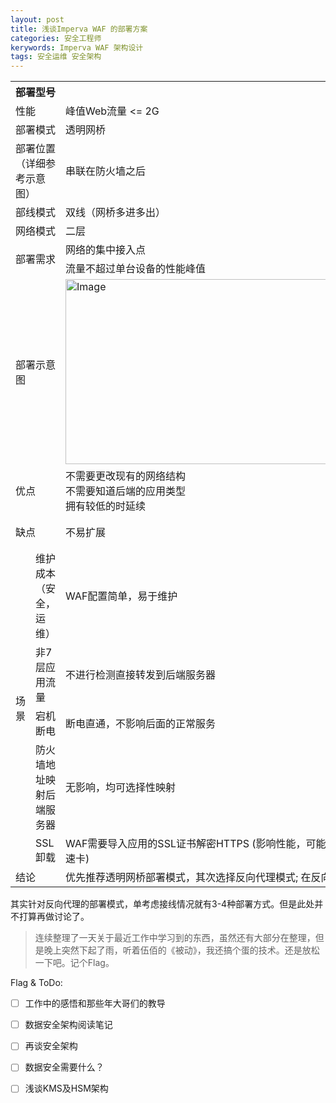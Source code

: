 ```yaml
---
layout: post
title: 浅谈Imperva WAF 的部署方案
categories: 安全工程师
kerywords: Imperva WAF 架构设计
tags: 安全运维 安全架构 
---
```



<table class="tg">
  <tr>
    <th class="tg-c3ow" colspan="2">部署型号</th>
    <th class="tg-c3ow" colspan="4">X6510</th>
  </tr>
  <tr>
    <td class="tg-c3ow" colspan="2">性能</td>
    <td class="tg-c3ow" colspan="4">峰值Web流量 &lt;= 2G</td>
  </tr>
  <tr>
    <td class="tg-c3ow" colspan="2">部署模式</td>
    <td class="tg-c3ow" colspan="2">透明网桥</td>
    <td class="tg-c3ow" colspan="2">反向代理</td>
  </tr>
  <tr>
    <td class="tg-baqh" colspan="2">部署位置（详细参考示意图）</td>
    <td class="tg-baqh" colspan="2">串联在防火墙之后</td>
    <td class="tg-baqh" colspan="2">同F5并联在同一交换机</td>
  </tr>
  <tr>
    <td class="tg-baqh" colspan="2">部线模式</td>
    <td class="tg-baqh" colspan="2">双线（网桥多进多出）</td>
    <td class="tg-baqh" colspan="2">双线（多物理接口，多臂）</td>
  </tr>
  <tr>
    <td class="tg-baqh" colspan="2">网络模式</td>
    <td class="tg-baqh" colspan="2">二层</td>
    <td class="tg-baqh" colspan="2">三层</td>
  </tr>
  <tr>
    <td class="tg-baqh" colspan="2" rowspan="2">部署需求</td>
    <td class="tg-baqh" colspan="2">网络的集中接入点</td>
    <td class="tg-baqh" colspan="2">F5增加配置为WAF进行负载均衡</td>
  </tr>
  <tr>
    <td class="tg-baqh" colspan="2">流量不超过单台设备的性能峰值</td>
    <td class="tg-baqh" colspan="2">需要梳理每个应用的访问域名清单</td>
  </tr>
  <tr>
    <td class="tg-baqh" colspan="2">部署示意图</td>
    <td class="tg-baqh" colspan="2"><img src="https://img.iami.xyz/images/77225558-18ed3580-6bab-11ea-80c6-e2947e49fffd.png" alt="Image" width="496" height="296"></td>
    <td class="tg-baqh" colspan="2"><img src="https://img.iami.xyz/images/77225559-1be82600-6bab-11ea-9b04-b3a4dd60bee4.png" width="641" height="240"></td>
  </tr>
  <tr>
    <td class="tg-baqh" colspan="2">优点</td>
    <td class="tg-baqh" colspan="2">不需要更改现有的网络结构<br>不需要知道后端的应用类型<br>拥有较低的时延续<br></td>
    <td class="tg-baqh" colspan="2">易于性能扩展</td>
  </tr>
  <tr>
    <td class="tg-baqh" colspan="2">缺点</td>
    <td class="tg-baqh" colspan="2">不易扩展</td>
    <td class="tg-baqh" colspan="2">增加时延<br>改变网络结构<br></td>
  </tr>
  <tr>
    <td class="tg-baqh" rowspan="5">场景</td>
    <td class="tg-baqh">维护成本（安全，运维）</td>
    <td class="tg-baqh" colspan="2">WAF配置简单，易于维护</td>
    <td class="tg-baqh" colspan="2">WAF配置较复杂，可借助API实现自动化</td>
  </tr>
  <tr>
    <td class="tg-baqh">非7层应用流量</td>
    <td class="tg-baqh" colspan="2">不进行检测直接转发到后端服务器</td>
    <td class="tg-baqh" colspan="2">所有经过流量一定会进行检测</td>
  </tr>
  <tr>
    <td class="tg-baqh">宕机断电</td>
    <td class="tg-baqh" colspan="2">断电直通，不影响后面的正常服务</td>
    <td class="tg-baqh" colspan="2">无法透传，只能使用wafpool中的其他waf</td>
  </tr>
  <tr>
    <td class="tg-baqh">防火墙地址映射后端服务器</td>
    <td class="tg-baqh" colspan="2">无影响，均可选择性映射</td>
    <td class="tg-baqh" colspan="2">无影响，均可选择性映射</td>
  </tr>
  <tr>
    <td class="tg-baqh">SSL卸载</td>
    <td class="tg-baqh" colspan="2">WAF需要导入应用的SSL证书解密HTTPS (影响性能，可能需要ssl加速卡)</td>
    <td class="tg-baqh" colspan="2">SSL在F5上卸载，WAF仅检测明文HTTP流量</td>
  </tr>
  <tr>
    <td class="tg-c3ow" colspan="2">结论</td>
    <td class="tg-c3ow" colspan="4">优先推荐透明网桥部署模式，其次选择反向代理模式;  在反向代理模式下，优先选择 双臂_KRP+LoadBalance_双线接单BL</td>
  </tr>
</table>

其实针对反向代理的部署模式，单考虑接线情况就有3-4种部署方式。但是此处并不打算再做讨论了。

> 连续整理了一天关于最近工作中学习到的东西，虽然还有大部分在整理，但是晚上突然下起了雨，听着伍佰的《被动》，我还搞个蛋的技术。还是放松一下吧。记个Flag。

Flag & ToDo:

* [ ] 工作中的感悟和那些年大哥们的教导
* [ ] 数据安全架构阅读笔记
* [ ] 再谈安全架构
* [ ] 数据安全需要什么？
* [ ] 浅谈KMS及HSM架构
 
